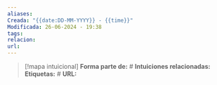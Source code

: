 ```yaml
---
aliases: 
Creada: "{{date:DD-MM-YYYY}} - {{time}}"
Modificada: 26-06-2024 - 19:38
tags: 
relacion: 
url: 
---
```


> [!mapa intuicional]
> **Forma parte de:** #
> **Intuiciones relacionadas:** 
> **Etiquetas:** #
> **URL:** 

